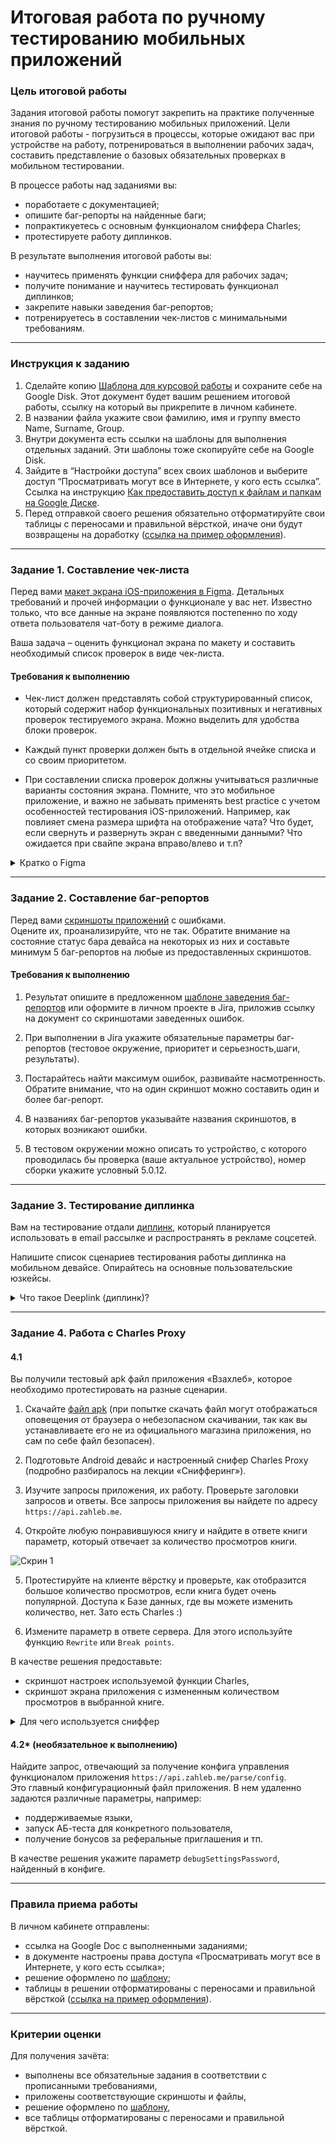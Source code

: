 # Итоговая работа по ручному тестированию мобильных приложений


### Цель итоговой работы

Задания итоговой работы помогут закрепить на практике полученные знания по ручному тестированию мобильных приложений. Цели итоговой работы - погрузиться в процессы, которые ожидают вас при устройстве на работу, потренироваться в выполнении рабочих задач, составить представление о базовых обязательных проверках в мобильном тестировании.

В процессе работы над заданиями вы:

- поработаете с документацией;
- опишите баг-репорты на найденные баги;
- попрактикуетесь с основным функционалом сниффера Charles;
- протестируете работу диплинков.

В результате выполнения итоговой работы вы:

- научитесь применять функции сниффера для рабочих задач;
- получите понимание и научитесь тестировать функционал диплинков;
- закрепите навыки заведения  баг-репортов;
- потренируетесь в составлении чек-листов c минимальными требованиям.


------

### Инструкция к заданию

1. Сделайте копию [Шаблона для курсовой работы](https://u.netology.ru/backend/uploads/lms/content_assets/file/4189/SHQA_Diploma_Name_Surname_Group.xlsx) и сохраните себе на Google Disk. Этот документ будет вашим решением итоговой работы, ссылку на который вы прикрепите в личном кабинете.
3. В названии файла укажите свои фамилию, имя и группу вместо Name, Surname, Group.
4. Внутри документа есть ссылки на шаблоны для выполнения отдельных заданий. Эти шаблоны тоже скопируйте себе на Google Disk.
5. Зайдите в “Настройки доступа” всех своих шаблонов и выберите доступ “Просматривать могут все в Интернете, у кого есть ссылка”.  Ссылка на инструкцию [Как предоставить доступ к файлам и папкам на Google Диске](https://support.google.com/docs/answer/2494822?hl=ru&co=GENIE.Platform%3DDesktop).
6. Перед отправкой своего решения обязательно отформатируйте свои таблицы с переносами и правильной вёрсткой, иначе они будут возвращены на доработку ([ссылка на пример оформления](https://u.netology.ru/backend/uploads/lms/content_assets/file/4177/%D0%A4%D0%BE%D1%80%D0%BC%D0%B0%D1%82%D0%B8%D1%80%D0%BE%D0%B2%D0%B0%D0%BD%D0%B8%D0%B5_%D1%82%D0%B0%D0%B1%D0%BB%D0%B8%D1%86.docx)).
   


------


### Задание 1. Составление чек-листа 

Перед вами [макет экрана iOS-приложения в Figma](https://www.figma.com/file/P91pWCXiUw1vzXdHHVzQ6i/Untitled?type=design&node-id=0-1&mode=design).  Детальных требований и прочей информации о функционале у вас нет.  Известно только, что все данные на экране появляются постепенно по ходу ответа пользователя чат-боту в режиме диалога. 

Ваша задача – оценить функционал экрана по макету и составить необходимый список проверок в виде чек-листа. 

#### Требования к выполнению

- Чек-лист должен представлять собой структурированный список, который содержит набор функциональных позитивных и негативных проверок тестируемого экрана. Можно выделить для удобства блоки проверок. 

- Каждый пункт проверки  должен быть в отдельной ячейке списка и со своим приоритетом. 

- При составлении списка проверок должны учитываться различные варианты состояния экрана.  Помните, что это мобильное приложение, и важно не забывать применять best practice с учетом особенностей тестирования iOS-приложений. Например, как повлияет смена размера шрифта на отображение чата? Что будет, если свернуть и развернуть экран с введенными данными? Что ожидается при свайпе экрана вправо/влево и т.п?

<details close>
  <summary>Кратко о Figma </summary>

Это инструмент для дизайна интерфейсов и прототипирования, который стал очень популярным среди дизайнеров и бизнес-аналитиков, разработки.  Функционал Figma позволяет создавать и редактировать макеты пользовательских интерфейсов, работать с векторами, прототипировать и делиться проектами с командой. 

Легкая интеграция с процессами разработки дает возможность экспорта макетов в различные форматы, что позволяет легко совмещать дизайн с разработкой под разные платформы.
Коллаборация в реальном времени  позволяет работать одновременно с членами команды, видеть изменения в режиме реального времени и оставлять комментарии. Все файлы макетов сохраняются в облаке, что обеспечивает доступ к проектам из любой точки мира и на любом устройстве.

 
</details>


------

### Задание 2. Составление баг-репортов

Перед вами  [скриншоты приложений](https://drive.google.com/drive/folders/1CngIbB5XzvBtkkQgy_Qx9XdRTRqbUCBN) с ошибками.   
Оцените их,  проанализируйте, что не так. Обратите внимание на состояние статус бара девайса на некоторых из них  и составьте минимум 5 баг-репортов на любые из предоставленных скриншотов.



#### Требования к выполнению

1. Результат опишите в предложенном [шаблоне заведения баг-репортов](https://u.netology.ru/backend/uploads/lms/content_assets/file/4190/%D0%A8%D0%B0%D0%B1%D0%BB%D0%BE%D0%BD_%D0%B4%D0%BB%D1%8F_%D0%B7%D0%B0%D0%B2%D0%B5%D0%B4%D0%B5%D0%BD%D0%B8%D1%8F_%D0%B4%D0%B5%D1%84%D0%B5%D0%BA%D1%82%D0%B0.xlsx) или оформите в личном проекте в Jira, приложив ссылку на документ со скриншотами заведенных ошибок.

2. При выполнении в Jira укажите обязательные параметры баг-репортов (тестовое окружение, приоритет и серьезность,шаги, результаты).

3. Постарайтесь найти максимум ошибок, развивайте насмотренность. Обратите внимание, что на один скриншот можно составить один и более баг-репорт. 

4. В названиях баг-репортов указывайте названия скриншотов, в которых возникают ошибки.

5. В тестовом окружении  можно описать то устройство, с которого проводилась бы проверка (ваше актуальное устройство), номер сборки укажите условный 5.0.12.

-----


### Задание 3. Тестирование диплинка

Вам на тестирование отдали [диплинк](https://inlnk.ru/golGMO), который планируется использовать в email рассылке и распространять в рекламе соцсетей.

Напишите список сценариев тестирования работы диплинка на мобильном девайсе. Опирайтесь на основные пользовательские юзкейсы.  


<details close>
  <summary> Что такое Deeplink (диплинк)? </summary>
Deeplink (или диплинк) — это гиперссылка, которая перенаправляет пользователя в конкретный раздел приложения или сайта. Данная функция сокращает количество промежуточных действий пользователя и помогает ему попасть на нужную страницу за минимальное количество кликов. Ссылка должна вести себя по-разному для пользователей, у которых приложение уже установлено, и для пользователей, у которых оно еще не установлено.

Как чаще всего используются диплинки:

1. Рекламные кампании для привлечения новых пользователей и отслеживание, откуда идет трафик установок приложения.
2. Перевод пользователей с веб-лендингов  в мобильные приложения.
3. Перенаправление из электронных писем,сообщений в мессенджерах в приложение на нужный раздел, товар, оффер.
   
</details>

-----

### Задание 4. Работа с Charles Proxy

#### 4.1

Вы получили  тестовый apk файл приложения «Взахлеб», которое необходимо протестировать на разные сценарии. 

1. Скачайте [файл apk](https://u.netology.ru/backend/uploads/lms/content_assets/file/4191/download.html) (при попытке скачать файл могут отображаться оповещения от браузера о небезопасном скачивании, так как вы устанавливаете его не из официального магазина приложения, но сам по себе файл безопасен).

2. Подготовьте Android девайс и настроенный снифер Charles Proxy (подробно разбиралось на лекции «Cнифферинг»). 

3. Изучите запросы приложения, их работу. Проверьте заголовки запросов и ответы.
Все запросы приложения вы найдете по адресу `https://api.zahleb.me`.  

4. Откройте любую понравившуюся книгу и найдите в ответе книги параметр, который отвечает за количество просмотров книги.

![Скрин 1](https://github.com/netology-code/smqa-diplom/assets/77622076/079bd2d4-b54c-445f-883f-4eefd1b0f5fb)

5. Протестируйте на клиенте вёрстку и проверьте, как отобразится большое количество просмотров, если книга будет очень популярной. Доступа к  Базе данных, где вы можете изменить количество, нет. Зато есть Charles :) 

6. Измените параметр в ответе сервера. Для этого используйте функцию `Rewrite` или `Break points`. 

В качестве решения предоставьте:
- скриншот настроек используемой функции Charles,
- скриншот экрана приложения с измененным количеством просмотров в выбранной книге. 

<details close>
  <summary> Для чего используется сниффер </summary>
   
В мобильном тестировании сниффер используется на постоянной основе. Возможность просмотра трафика с  устройств значительно облегчает работу тестировщика клиент-серверных мобильных приложений.

Несколько примеров рядовых рабочих задач, где вам всегда пригодится сниффер:
- достать токен авторизации с мобильного устройства,  
- посмотреть код ответа запроса,  
- получить тело ответа, при каком-то действии на мобильном устройстве,  
- выбрать запрос, поменять  символ в  токене авторизации и проверить, будет ли ошибка 401, 
- вызвать ошибку тайм-аута на экране,
- выбрать запрос, поменять ему метод POST на PUT и проверить, будет ли ошибка 405,
- заменить url.   

</details>

#### 4.2* (необязательное к выполнению)

Найдите запрос, отвечающий за получение конфига управления функционалом приложения `https://api.zahleb.me/parse/config`.    
Это главный конфигурационный файл приложения. В нем удаленно задаются различные  параметры, например:
- поддерживаемые языки,   
- запуск АБ-теста для конкретного пользователя,
- получение бонусов за реферальные приглашения и тп.
  
В качестве решения укажите параметр  `debugSettingsPassword`, найденный в конфиге.


-----

### Правила приема работы

В личном кабинете отправлены:

- ссылка на Google Doc с выполненными заданиями;
- в документе настроены права доступа «Просматривать могут все в Интернете, у кого есть ссылка»;
- решение оформлено по [шаблону](https://docs.google.com/spreadsheets/d/1cq1zeOXVzf2cT2ZdXyf2HQ58DJ9euU98rvVG4kBNALY/edit#gid=0);
- таблицы в решении отформатированы с переносами и правильной вёрсткой ([ссылка на пример оформления](https://u.netology.ru/backend/uploads/lms/content_assets/file/4177/%D0%A4%D0%BE%D1%80%D0%BC%D0%B0%D1%82%D0%B8%D1%80%D0%BE%D0%B2%D0%B0%D0%BD%D0%B8%D0%B5_%D1%82%D0%B0%D0%B1%D0%BB%D0%B8%D1%86.docx)).
   
------

### Критерии оценки

Для получения зачёта:  
- выполнены все обязательные задания в соответствии с прописанными требованиями,
- приложены соответствующие скриншоты и файлы,
- решение оформлено по [шаблону](https://docs.google.com/spreadsheets/d/1cq1zeOXVzf2cT2ZdXyf2HQ58DJ9euU98rvVG4kBNALY/edit#gid=0),
- все таблицы отформатированы с переносами и правильной вёрсткой.
  

